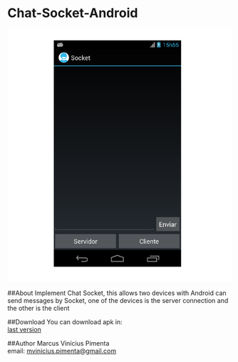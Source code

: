Chat-Socket-Android
===================
<p align="center"> <img src="window_chat_socket.png"/> </p>

##About
Implement Chat Socket, this allows two devices with Android can send messages by Socket, one of the devices is the server 
connection and the other is the client

##Download
You can download apk in:  
[last version](https://raw.github.com/marcuspimenta/Chat-Socket-Android/master/Socket/bin/Socket.apk)

##Author
Marcus Vinícius Pimenta  
email: [mvinicius.pimenta@gmail.com](mailto:mvinicius.pimenta@gmail.com)

